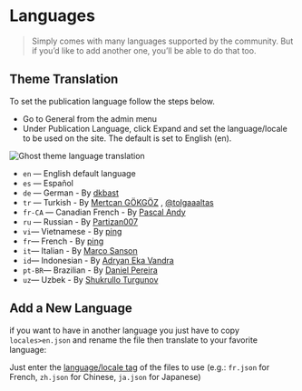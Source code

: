 # Languages

> Simply comes with many languages supported by the community. But if you’d like to add another one, you’ll be able to do that too.

## Theme Translation

To set the publication language follow the steps below.

- Go to General from the admin menu
- Under Publication Language, click Expand and set the language/locale to be used on the site. The default is set to English (en).

![Ghost theme language translation](https://user-images.githubusercontent.com/10253167/104945029-12c01500-5986-11eb-8c50-8902d11a7c2b.jpg)

- `en` — English default language
- `es` — Español
- `de` — German - By [dkbast](https://github.com/dkbast)
- `tr` — Turkish - By [Mertcan GÖKGÖZ](https://github.com/MertcanGokgoz) , [@tolgaaaltas](https://github.com/tolgaaaltas)
- `fr-CA` — Canadian French - By [Pascal Andy](https://github.com/pascalandy)
- `ru` — Russian - By [Partizan007](https://github.com/partizan007)
- `vi`— Vietnamese - By [ping](https://github.com/everping)
- `fr`— French - By [ping](https://github.com/StanGirard)
- `it`— Italian - By [Marco Sanson](https://github.com/marcosanson)
- `id`— Indonesian - By [Adryan Eka Vandra](https://github.com/adryanev)
- `pt-BR`— Brazilian - By [Daniel Pereira](https://github.com/danieldeev)
- `uz`— Uzbek - By [Shukrullo Turgunov](https://github.com/vodiylik)

## Add a New Language

if you want to have in another language you just have to copy `locales>en.json` and rename the file then translate to your favorite language:

Just enter the [language/locale tag](https://www.w3schools.com/tags/ref_language_codes.asp) of the files to use (e.g.: `fr.json` for French, `zh.json` for Chinese, `ja.json` for Japanese)
